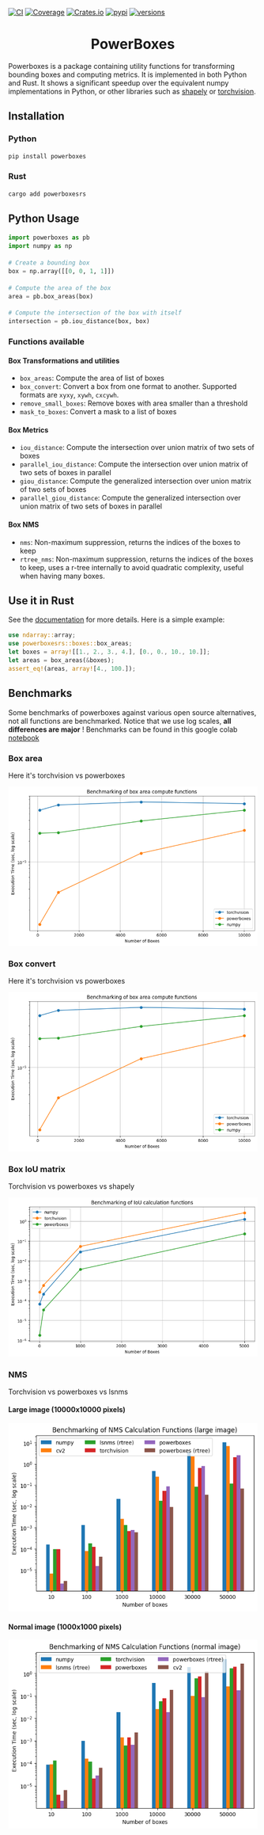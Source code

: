 [![CI](https://github.com/smirkey/powerboxes/actions/workflows/ci.yml/badge.svg)](https://github.com/smirkey/powerboxes/actions/workflows/ci.yml)
[![Coverage](https://codecov.io/gh/smirkey/powerboxes/branch/main/graph/badge.svg)](https://codecov.io/gh/smirkey/powerboxes)
[![Crates.io](https://img.shields.io/crates/v/powerboxesrs.svg)](https://crates.io/crates/powerboxesrs)
[![pypi](https://img.shields.io/pypi/v/powerboxes.svg)](https://pypi.python.org/pypi/powerboxes)
[![versions](https://img.shields.io/pypi/pyversions/powerboxes.svg)](https://github.com/smirkey/powerboxes)

# <div align="center"> PowerBoxes </div>
Powerboxes is a package containing utility functions for transforming bounding boxes and computing metrics. It is implemented in both Python and Rust.
It shows a significant speedup over the equivalent numpy implementations in Python, or other libraries such as [shapely](https://github.com/shapely/shapely) or [torchvision](https://pytorch.org/vision/main/ops.html).

## Installation

### Python
```bash
pip install powerboxes
```

### Rust
```bash
cargo add powerboxesrs
```

## Python Usage

```python
import powerboxes as pb
import numpy as np

# Create a bounding box
box = np.array([[0, 0, 1, 1]])

# Compute the area of the box
area = pb.box_areas(box)

# Compute the intersection of the box with itself
intersection = pb.iou_distance(box, box)
```
### Functions available
#### Box Transformations and utilities
- `box_areas`: Compute the area of list of boxes
- `box_convert`: Convert a box from one format to another. Supported formats are `xyxy`, `xywh`, `cxcywh`.
- `remove_small_boxes`: Remove boxes with area smaller than a threshold
- `mask_to_boxes`: Convert a mask to a list of boxes

#### Box Metrics
- `iou_distance`: Compute the intersection over union matrix of two sets of boxes
- `parallel_iou_distance`: Compute the intersection over union matrix of two sets of boxes in parallel
- `giou_distance`: Compute the generalized intersection over union matrix of two sets of boxes
- `parallel_giou_distance`: Compute the generalized intersection over union matrix of two sets of boxes in parallel

#### Box NMS
- `nms`: Non-maximum suppression, returns the indices of the boxes to keep
- `rtree_nms`: Non-maximum suppression, returns the indices of the boxes to keep, uses a r-tree internally to avoid quadratic complexity, useful when having many boxes.

## Use it in Rust
See the [documentation](https://docs.rs/powerboxesrs) for more details.
Here is a simple example:
```rust
use ndarray::array;
use powerboxesrs::boxes::box_areas;
let boxes = array![[1., 2., 3., 4.], [0., 0., 10., 10.]];
let areas = box_areas(&boxes);
assert_eq!(areas, array![4., 100.]);
```


## Benchmarks

Some benchmarks of powerboxes against various open source alternatives, not all functions are benchmarked. Notice that we use log scales, **all differences are major** !
Benchmarks can be found in this google colab [notebook](https://colab.research.google.com/drive/1Z8auT4GZFbwaNs9hZfnB0kvYBbX-MOgS?usp=sharing)

### Box area
Here it's torchvision vs powerboxes

![Box area](./images/box_area.png)

### Box convert
Here it's torchvision vs powerboxes

![Box convert](./images/box_area.png)

### Box IoU matrix
Torchvision vs powerboxes vs shapely

![Box IoU](./images/box_iou.png)

### NMS
Torchvision vs powerboxes vs lsnms

#### Large image (10000x10000 pixels)

![Box NMS](./images/box_nms_large_image.png)

#### Normal image (1000x1000 pixels)

![Box NMS](./images/box_nms_normal_image.png)